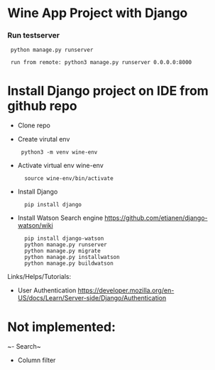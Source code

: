 # Wine App Project with Django

### Run testserver

     python manage.py runserver

     run from remote: python3 manage.py runserver 0.0.0.0:8000
    
# Install Django project on IDE from github repo

- Clone repo

- Create virutal env
    
       python3 -m venv wine-env
       
- Activate virtual env wine-env

        source wine-env/bin/activate
        
- Install Django

        pip install django
        
        
       
- Install Watson Search engine
    https://github.com/etianen/django-watson/wiki   

        pip install django-watson
        python manage.py runserver
        python manage.py migrate
        python manage.py installwatson
        python manage.py buildwatson



Links/Helps/Tutorials:
- User Authentication
https://developer.mozilla.org/en-US/docs/Learn/Server-side/Django/Authentication


# Not implemented:
~- Search~
- Column filter

